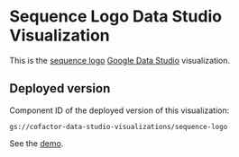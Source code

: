 # Sequence Logo Data Studio Visualization

This is the [sequence logo] [Google Data Studio] visualization.

## Deployed version

Component ID of the deployed version of this visualization:

```
gs://cofactor-data-studio-visualizations/sequence-logo
```

See the [demo].


[Google Data Studio]: https://datastudio.google.com/
[sequence logo]: https://en.wikipedia.org/wiki/Sequence_logo
[demo]: https://datastudio.google.com/open/1aOs-XLq6cCHN2l0FPjyzcQJFxxTCXx2t